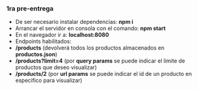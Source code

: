### 1ra pre-entrega 

- De ser necesario instalar dependencias: **npm i**
- Arrancar el servidor en consola con el comando: **npm start**
- En el navegador ir a: **localhost:8080**
- Endpoints habilitados:
 - **/products** (devolverá todos los productos almacenados en **productos.json**)
 - **/products?limit=4** (por **query params** se puede indicar el limite de productos que deseo visualizar)
 - **/products/2** (por **url params** se puede indicar el id de un producto en especifico para visualizar)